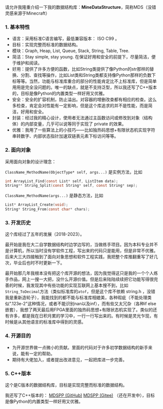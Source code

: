 请允许我隆重介绍一下我的数据结构库：**MineDataStructure**，简称MDS（没错灵感来源于Minecraft）

### 1. 基本特性

- 语言：采用标准C语言编写，最低兼容版本： ISO C99 。
- 目标：实现完整而标准的数据结构。
- 模块：Graph, Heap, List, Queue, Stack, String, Table, Tree.
- 简洁：Stay simple, stay young. 在保证好用和安全的前提下，尽量简洁，便于维护和阅读。
- 好用：提供了许多方便的函数，比如String类提供了像Python的str那样的替换、分割、查找等操作，比如List类和String类都支持像Python那样的负数下标等等。当然，功能与标准库重合的部分的性能肯定比不上标准库，但是简单用用是完全没问题的。唯一的缺点，就是不支持泛型，所以我还写了C++版本的，目标是像Python的内置类型一样好用又优雅。
- 安全：安全的扩容机制，防止溢出。对容器的增删改查都有相应的检查。这么多检查，肯定会对性能有一定影响，但是这个库追求的并不是性能，而是简洁，好用和安全。
- 封装：经过我的精心设计，使用者无法通过主函数访问或修改到对象（结构体）的内部变量，几乎可以说等同于实现了 private 的效果。
- 优雅：我用了一些算法上的小技巧——比如独热码思想+有限状态机实现字符串转数字、内部状态指针加速双链表元素下标访问等等。

### 2. 面向对象

采用面向对象的设计理念：

`ClassName_MethodName(ObjectType* self, args...)` 是实例方法，比如

```C
int ArrayList_Find(const List* self, ListItem data);
String** String_Split(const String* self, const String* sep);
```

`ClassName_MethodName(args...)` 是静态方法，比如

```C
List* ArrayList_Create(void);
String* String_From(const char* chars);
```

### 3. 开发历史

这个库经过了五年的发展（2018-2023）。

最开始是我在大二自学数据结构时边学边写的，当做练手项目。因为本科专业并不是计算机，所以当时没有学软件工程，写出来的代码只是能用，但是非常不优雅。后来大三大四接触到了面向对象思想和软件工程实践，我把整个库推翻重写了好几次，毕业后也时不时更新一下。

最开始那几年我根本没有把这个库开源的想法，因为我觉得这只是我的一个个人练手作品，网上一搜一大把，没什么开源价值。但是后来陆陆续续把它功能写得很完善的时候，我发现其中有些功能的实现互联网上基本搜不到，比如`String_ToDecimal`方法（类似标准库的`atof`，但是这个库不依赖 string.h ，没错我是重新造轮子），我能找到的都不能与标准库相媲美，各种瑕疵（不能处理类似".123e-2"这种情况，或者不能识别nan以及inf），而有些又太冗杂（各种if else嵌套），我想了两天最后用FPGA里面的独热码思想+有限状态机实现了。类似的还有许多，都是我在日积月累的学习中，一行一行写出来的。有时候是灵光乍现，有时候是从其他语言的标准库中得到的灵感。

### 4. 开源目的

- 为开源世界做一点微小的贡献。里面的代码对于许多初学数据结构的新手来说，能有一定的帮助。
- 期待有大佬加入，或者提出改进意见，一起把库进一步完善。

### 5. C++版本

这个是C版本的数据结构库，目标是实现完整而标准的数据结构。

我还写了C++版本的： [MDSPP (GitHub)](https://github.com/chen-qingyu/MDSPP) [MDSPP (Gitee)](https://gitee.com/ChobitsY/mdspp) （还在开发中），目标是像Python的内置类型一样好用又优雅。

